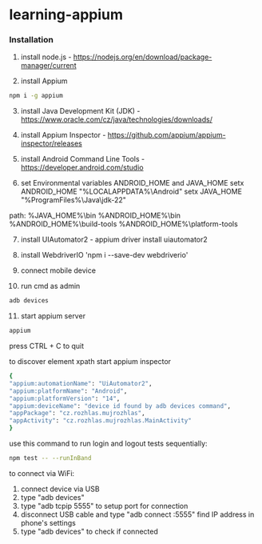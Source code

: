 # learning-appium

### Installation

1. install node.js - https://nodejs.org/en/download/package-manager/current

2. install Appium

```bash
npm i -g appium
```

3. install Java Development Kit (JDK) - https://www.oracle.com/cz/java/technologies/downloads/

4. install Appium Inspector - https://github.com/appium/appium-inspector/releases

5. install Android Command Line Tools - https://developer.android.com/studio

6. set Environmental variables ANDROID_HOME and JAVA_HOME
   setx ANDROID_HOME "%LOCALAPPDATA%\Android"
   setx JAVA_HOME "%ProgramFiles%\Java\jdk-22"

path:
%JAVA_HOME%\bin
%ANDROID_HOME%\bin
%ANDROID_HOME%\build-tools
%ANDROID_HOME%\platform-tools

7. install UIAutomator2 - appium driver install uiautomator2

8. install WebdriverIO 'npm i --save-dev webdriverio'

9. connect mobile device

10. run cmd as admin

```bash
adb devices
```

11. start appium server

```bash
appium
```

press CTRL + C to quit

to discover element xpath start appium inspector

```bash
{
"appium:automationName": "UiAutomator2",
"appium:platformName": "Android",
"appium:platformVersion": "14",
"appium:deviceName": "device id found by adb devices command",
"appPackage": "cz.rozhlas.mujrozhlas",
"appActivity": "cz.rozhlas.mujrozhlas.MainActivity"
}
```

use this command to run login and logout tests sequentially:

```bash
npm test -- --runInBand
```

to connect via WiFi:

1. connect device via USB
2. type "adb devices"
3. type "adb tcpip 5555" to setup port for connection
4. disconnect USB cable and type "adb connect <device-ip-address>:5555" find IP address in phone's settings
5. type "adb devices" to check if connected
